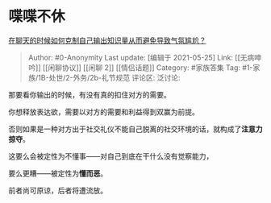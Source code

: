 # 喋喋不休
[在聊天的时候如何克制自己输出知识量从而避免导致气氛尴尬？](https://www.zhihu.com/question/403900555/answer/1320905061)

> Author: #0-Anonymity
> Last update: [编辑于 2021-05-25]
> Link: [[无病呻吟]] [[闲聊协议]] [[闲聊 2]] [[情侣话题]]
> Category: #家族答集
> Tag:  #1-家族/1B-处世/2-外务/2b-礼节规范
> 评论区:
> 泛讨论:

那要看你输出的时候，有没有真的扣住对方的需要。

你想释放表达欲，需要以对方的需要和利益得到双赢为前提。

否则如果是一种对方出于社交礼仪不能自己脱离的社交环境的话，就构成了**注意力掠夺**。

这要么会被定性为不懂事——对自己到底在干什么没有觉察能力，

要么更糟——被定性为**懂而恶**。

前者尚可原谅，后者将遭流放。
